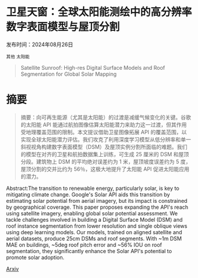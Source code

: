 # 卫星天窗：全球太阳能测绘中的高分辨率数字表面模型与屋顶分割

发布时间：2024年08月26日

`其他` `太阳能`

> Satellite Sunroof: High-res Digital Surface Models and Roof Segmentation for Global Solar Mapping

# 摘要

> 摘要：向可再生能源（尤其是太阳能）的过渡是减缓气候变化的关键。谷歌的太阳能 API 能通过航拍图像估算太阳能潜力来助力这一过渡，但其作用受地理覆盖范围的限制。本文提议借助卫星图像拓展 API 的覆盖范围，以实现全球太阳能潜力评估。我们攻克了利用深度学习模型从低分辨率和单一斜视视角构建数字表面模型（DSM）及屋顶实例分割所面临的难题。我们的模型在对齐的卫星和航拍数据集上训练，可生成 25 厘米的 DSM 和屋顶分段。建筑物上 DSM 的平均绝对误差约为 1 米，屋顶坡度误差约为 5 度，屋顶分割的交并比约为 56％，这极大地提升了太阳能 API 促进太阳能应用的潜力。

> 
Abstract:The transition to renewable energy, particularly solar, is key to mitigating climate change. Google's Solar API aids this transition by estimating solar potential from aerial imagery, but its impact is constrained by geographical coverage. This paper proposes expanding the API's reach using satellite imagery, enabling global solar potential assessment. We tackle challenges involved in building a Digital Surface Model (DSM) and roof instance segmentation from lower resolution and single oblique views using deep learning models. Our models, trained on aligned satellite and aerial datasets, produce 25cm DSMs and roof segments. With ~1m DSM MAE on buildings, ~5deg roof pitch error and ~56% IOU on roof segmentation, they significantly enhance the Solar API's potential to promote solar adoption.
    

[Arxiv](https://arxiv.org/pdf/2408.14400)